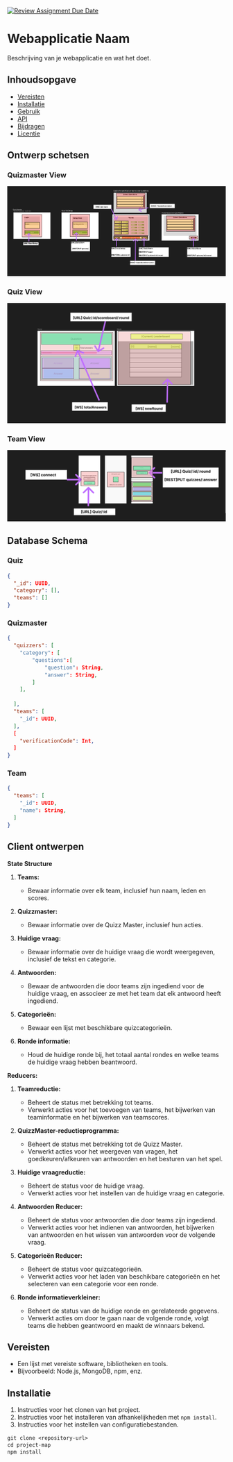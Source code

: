 [![Review Assignment Due Date](https://classroom.github.com/assets/deadline-readme-button-24ddc0f5d75046c5622901739e7c5dd533143b0c8e959d652212380cedb1ea36.svg)](https://classroom.github.com/a/nfN6GiDF)

# Webapplicatie Naam

Beschrijving van je webapplicatie en wat het doet.

## Inhoudsopgave

- [Vereisten](#vereisten)
- [Installatie](#installatie)
- [Gebruik](#gebruik)
- [API](#api)
- [Bijdragen](#bijdragen)
- [Licentie](#licentie)

## Ontwerp schetsen 

### Quizmaster View

![Alt Text](files\QuizMaster.png)

### Quiz View

![Alt Text](files\Quiz.png)

### Team View

![Alt Text](files\Team.png)

## Database Schema

### Quiz
```json
{
  "_id": UUID,
  "category": [],
  "teams": []
}
```

### Quizmaster
```json
{
  "quizzers": [
    "category": [
        "questions":[
            "question": String,
            "answer": String,
        ]
    ],

  ],
  "teams": [
    "_id": UUID,
  ],
  [
    "verificationCode": Int,
  ]
}
```

### Team

```json
{
  "teams": [
    "_id": UUID,
    "name": String,
  ]
}
```
## Client ontwerpen

**State Structure**

1. **Teams:**
   - Bewaar informatie over elk team, inclusief hun naam, leden en scores.

2. **Quizzmaster:**
   - Bewaar informatie over de Quizz Master, inclusief hun acties.

3. **Huidige vraag:**
   - Bewaar informatie over de huidige vraag die wordt weergegeven, inclusief de tekst en categorie.

4. **Antwoorden:**
   - Bewaar de antwoorden die door teams zijn ingediend voor de huidige vraag, en associeer ze met het team dat elk antwoord heeft ingediend.

5. **Categorieën:**
   - Bewaar een lijst met beschikbare quizcategorieën.

6. **Ronde informatie:**
   - Houd de huidige ronde bij, het totaal aantal rondes en welke teams de huidige vraag hebben beantwoord.

**Reducers:**

1. **Teamreductie:**
   - Beheert de status met betrekking tot teams.
   - Verwerkt acties voor het toevoegen van teams, het bijwerken van teaminformatie en het bijwerken van teamscores.

2. **QuizzMaster-reductieprogramma:**
   - Beheert de status met betrekking tot de Quizz Master.
   - Verwerkt acties voor het weergeven van vragen, het goedkeuren/afkeuren van antwoorden en het besturen van het spel.

3. **Huidige vraagreductie:**
   - Beheert de status voor de huidige vraag.
   - Verwerkt acties voor het instellen van de huidige vraag en categorie.

4. **Antwoorden Reducer:**
   - Beheert de status voor antwoorden die door teams zijn ingediend.
   - Verwerkt acties voor het indienen van antwoorden, het bijwerken van antwoorden en het wissen van antwoorden voor de volgende vraag.

5. **Categorieën Reducer:**
   - Beheert de status voor quizcategorieën.
   - Verwerkt acties voor het laden van beschikbare categorieën en het selecteren van een categorie voor een ronde.

6. **Ronde informatieverkleiner:**
   - Beheert de status van de huidige ronde en gerelateerde gegevens.
   - Verwerkt acties om door te gaan naar de volgende ronde, volgt teams die hebben geantwoord en maakt de winnaars bekend.


## Vereisten

- Een lijst met vereiste software, bibliotheken en tools.
- Bijvoorbeeld: Node.js, MongoDB, npm, enz.

## Installatie

1. Instructies voor het clonen van het project.
2. Instructies voor het installeren van afhankelijkheden met `npm install`.
3. Instructies voor het instellen van configuratiebestanden.

```shell
git clone <repository-url>
cd project-map
npm install


